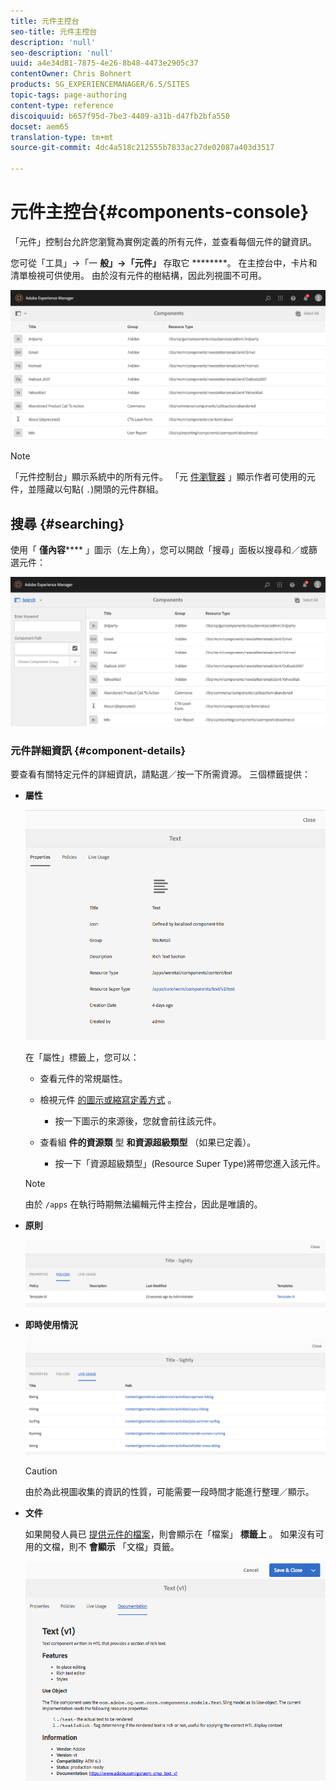 ```yaml
---
title: 元件主控台
seo-title: 元件主控台
description: 'null'
seo-description: 'null'
uuid: a4e34d81-7875-4e26-8b48-4473e2905c37
contentOwner: Chris Bohnert
products: SG_EXPERIENCEMANAGER/6.5/SITES
topic-tags: page-authoring
content-type: reference
discoiquuid: b657f95d-7be3-4409-a31b-d47fb2bfa550
docset: aem65
translation-type: tm+mt
source-git-commit: 4dc4a518c212555b7833ac27de02087a403d3517

---
```



# 元件主控台{#components-console}

「元件」控制台允許您瀏覽為實例定義的所有元件，並查看每個元件的鍵資訊。

您可從「工具」->「一 **般」->「元件」** 存取它 ********。 在主控台中，卡片和清單檢視可供使用。 由於沒有元件的樹結構，因此列視圖不可用。

![screen-shot_2019-03-05at113145](assets/screen-shot_2019-03-05at113145.png)

>[!NOTE]
>
>「元件控制台」顯示系統中的所有元件。 「元 [件瀏覽器](/help/sites-authoring/author-environment-tools.md#components-browser) 」顯示作者可使用的元件，並隱藏以句點( `.`)開頭的元件群組。

## 搜尋 {#searching}

使用「 **僅內容****** 」圖示（左上角），您可以開啟「搜尋」面板以搜尋和／或篩選元件：

![screen-shot_2019-03-05at113251](assets/screen-shot_2019-03-05at113251.png)

### 元件詳細資訊 {#component-details}

要查看有關特定元件的詳細資訊，請點選／按一下所需資源。 三個標籤提供：

* **屬性**

   ![screen_shot_2018-03-27at165847](assets/screen_shot_2018-03-27at165847.png)

   在「屬性」標籤上，您可以：

   * 查看元件的常規屬性。
   * 檢視元件 [的圖示或縮寫定義方式](/help/sites-developing/components-basics.md#component-icon-in-touch-ui) 。

      * 按一下圖示的來源後，您就會前往該元件。
   * 查看組 **件的資源類** 型 **和資源超級類型** （如果已定義）。

      * 按一下「資源超級類型」(Resource Super Type)將帶您進入該元件。
   >[!NOTE]
   >
   >由於 `/apps` 在執行時期無法編輯元件主控台，因此是唯讀的。

* **原則**

   ![chlimage_1-169](assets/chlimage_1-169.png)

* **即時使用情況**

   ![chlimage_1-170](assets/chlimage_1-170.png)

   >[!CAUTION]
   >
   >由於為此視圖收集的資訊的性質，可能需要一段時間才能進行整理／顯示。

* **文件**

   如果開發人員已 [提供元件的檔案](/help/sites-developing/developing-components.md#documenting-your-component)，則會顯示在「檔案」 **標籤上** 。 如果沒有可用的文檔，則不 **會顯示** 「文檔」頁籤。

   ![chlimage_1-171](assets/chlimage_1-171.png)

